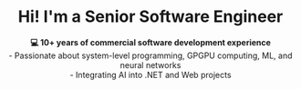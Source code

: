 <h1 align="center">Hi! I'm a Senior Software Engineer</h1>

<p align="center">
  <strong>💻 10+ years of commercial software development experience</strong><br>
  - Passionate about system-level programming, GPGPU computing, ML, and neural networks<br>
  - Integrating AI into .NET and Web projects
</p>

<!--
**SKorolchuk/SKorolchuk** is a ✨ _special_ ✨ repository because its `README.md` (this file) appears on your GitHub profile.

Here are some ideas to get you started:

- 🔭 I’m currently working on ...
- 🌱 I’m currently learning ...
- 👯 I’m looking to collaborate on ...
- 🤔 I’m looking for help with ...
- 💬 Ask me about ...
- 📫 How to reach me: ...
- 😄 Pronouns: ...
- ⚡ Fun fact: ...
-->
